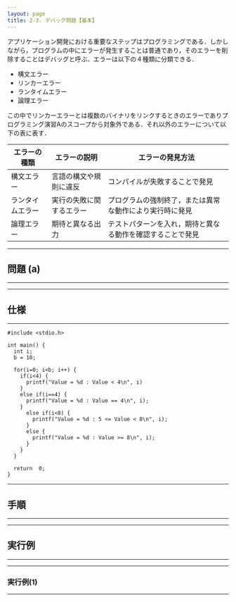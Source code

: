 ```yaml
---
layout: page
title: 2-3. デバッグ問題【基本】
---
```


アプリケーション開発における重要なステップはプログラミングである．しかしながら，プログラムの中にエラーが発生することは普通であり，そのエラーを削除することはデバッグと呼ぶ．エラーは以下の４種類に分類できる．
- 構文エラー
- リンカーエラー
- ランタイムエラー
- 論理エラー

この中でリンカーエラーとは複数のバイナリをリンクするときのエラーでありプログラミング演習Aのスコープから対象外である．それ以外のエラーについて以下の表に表す．

|  エラーの種類     |  エラーの説明            |  エラーの発見方法                                    |
| --------------  | ---------------------  | ------------------------------------------------  |
|  構文エラー       |  言語の構文や規則に違反   | コンパイルが失敗することで発見                          | 
|  ランタイムエラー  |  実行の失敗に関するエラー  | プログラムの強制終了，または異常な動作により実行時に発見    |
|  論理エラー       |  期待と異なる出力        |  テストパターンを入れ，期待と異なる動作を確認することで発見  |

---
## 問題 (a)
---



---
## 仕様
---

   

```
#include <stdio.h>

int main() {
  int i;
  b = 10;
  
  for(i=0; i<b; i++) {
    if(i<4) {
      printf("Value = %d : Value < 4\n", i)
    }
    else if(i==4) {
      printf("Value = %d : Value == 4\n", i);
    }
      else if(i<8) {
        printf("Value = %d : 5 <= Value < 8\n", i);
      }
      else {
        printf("Value = %d : Value >= 8\n", i);
      }
    }
  }

  return  0;
}
```

---
## 手順
---


---
## 実行例
---

---
### 実行例(1)
---
